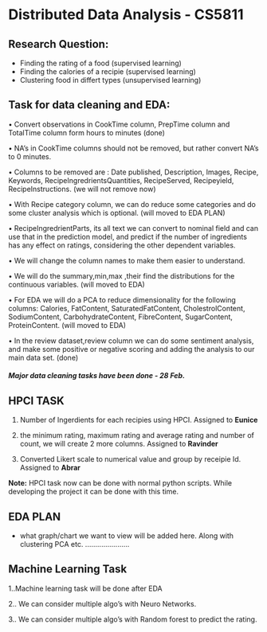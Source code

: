 # Distributed Data Analysis - CS5811 


## Research Question:

- Finding the rating of a food (supervised learning)
- Finding the calories of a recipie (supervised learning)
- Clustering food in differt types (unsupervised learning)


## Task for data cleaning and EDA:
•	Convert observations in CookTime column, PrepTime column and TotalTime column form hours to minutes (done)

•	NA’s in CookTime columns should not be removed, but rather convert NA’s to 0 minutes.

•	Columns to be removed are : Date published, Description, Images, Recipe, Keywords, RecipeIngredrientsQuantities, RecipeServed, Recipeyield, RecipeInstructions. (we will not remove now)

•	With Recipe category column, we can do reduce some categories and do some cluster analysis which is optional. (will moved to EDA PLAN)

•	RecipeIngredrientParts, its all text we can convert to nominal field and can use that in the prediction model, and predict if the number of ingredients has any effect on ratings, considering the other dependent variables.

•	We will change the column names to make them easier to understand. 

•	We will do the summary,min,max ,their find the distributions for the continuous variables. (will moved to EDA)

•	For EDA we will do a PCA to reduce dimensionality for the following  columns: Calories, FatContent, SaturatedFatContent, CholestrolContent, SodiumContent, CarbohydrateContent, FibreContent, SugarContent, ProteinContent. (will moved to EDA)

•	In the review dataset,review column we can do some sentiment analysis, and make some positive or negative scoring and adding the analysis to our main data set. (done)


##### Major data cleaning tasks have been done - 28 Feb. 


## HPCI TASK
1. Number of Ingerdients for each recipies using HPCI. Assigned to **Eunice**

2. the minimum rating, maximum rating and average rating and number of count, we will create 2 more columns. Assigned to **Ravinder**

3. Converted Likert scale to numerical value and group by receipie Id. Assigned to **Abrar** 

**Note:** HPCI task now can be done with normal python scripts. While developing the project it can be done with this time. 


## EDA PLAN

- what graph/chart we want to view will be added here. Along with clustering PCA etc. ......................


## Machine Learning Task
1..Machine learning task will be done after EDA

2.. We can consider multiple algo’s with Neuro Networks.

3.. We can consider multiple algo’s with Random forest to predict the rating.

